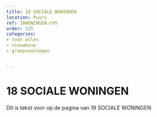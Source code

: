 ```yaml
---
title: 18 SOCIALE WONINGEN
location: Puurs
ref: 18WONINGEN-CHS
order: 525
categories:
- toon alles
- nieuwbouw
- groepswoningen


---
```

# 18 SOCIALE WONINGEN

Dit is tekst voor op de pagina van 19 SOCIALE WONINGEN